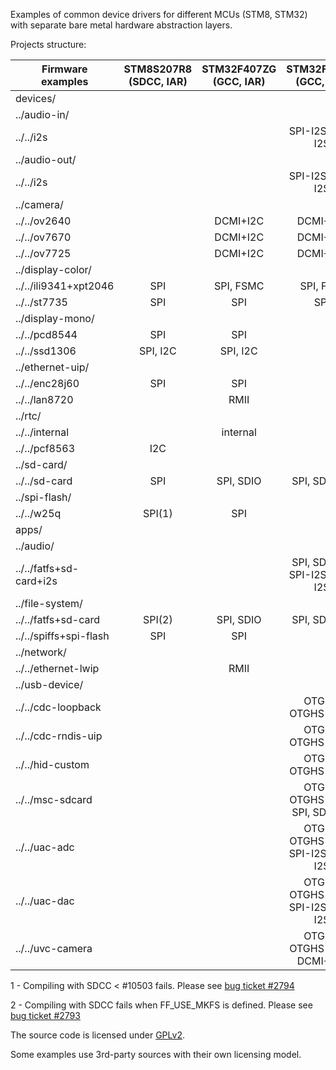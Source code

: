 Examples of common device drivers for different MCUs (STM8, STM32) with separate bare metal hardware abstraction layers.

Projects structure:

| Firmware<br>examples | STM8S207R8<br>(SDCC, IAR) | STM32F407ZG<br>(GCC, IAR) | STM32F746IG<br>(GCC, IAR) |
| ------ | :------: | :------: | :------: |
| devices/ | | | |
| ../audio-in/ | | | |
| ../../i2s | | | SPI-I2S, SAI-I2S |
| ../audio-out/ | | | |
| ../../i2s | | | SPI-I2S, SAI-I2S |
| ../camera/ | | | |
| ../../ov2640 | | DCMI+I2C | DCMI+I2C |
| ../../ov7670 | | DCMI+I2C | DCMI+I2C |
| ../../ov7725 | | DCMI+I2C | DCMI+I2C |
| ../display-color/ | | | |
| ../../ili9341+xpt2046 | SPI | SPI, FSMC | SPI, FMC |
| ../../st7735 | SPI | SPI | SPI |
| ../display-mono/ | | | |
| ../../pcd8544 | SPI | SPI | |
| ../../ssd1306 | SPI, I2C | SPI, I2C | |
| ../ethernet-uip/ | | | |
| ../../enc28j60 | SPI | SPI | |
| ../../lan8720 | | RMII | |
| ../rtc/ | | | |
| ../../internal | | internal | |
| ../../pcf8563 | I2C | | |
| ../sd-card/ | | | |
| ../../sd-card | SPI | SPI, SDIO | SPI, SDMMC |
| ../spi-flash/ | | | |
| ../../w25q | SPI(1) | SPI | |
| apps/ | | | |
| ../audio/ | | | |
| ../../fatfs+sd-card+i2s | | | SPI, SDMMC<br>SPI-I2S, SAI-I2S |
| ../file-system/ | | | |
| ../../fatfs+sd-card | SPI(2) | SPI, SDIO | SPI, SDMMC |
| ../../spiffs+spi-flash | SPI | SPI | |
| ../network/ | | | |
| ../../ethernet-lwip | | RMII | |
| ../usb-device/ | | | |
| ../../cdc-loopback | | | OTGFS, OTGHS(ULPI) |
| ../../cdc-rndis-uip | | | OTGFS, OTGHS(ULPI) |
| ../../hid-custom | | | OTGFS, OTGHS(ULPI) |
| ../../msc-sdcard | | | OTGFS, OTGHS(ULPI)<br>SPI, SDMMC |
| ../../uac-adc | | | OTGFS, OTGHS(ULPI)<br>SPI-I2S, SAI-I2S |
| ../../uac-dac | | | OTGFS, OTGHS(ULPI)<br>SPI-I2S, SAI-I2S |
| ../../uvc-camera | | | OTGFS, OTGHS(ULPI)<br>DCMI+I2C |

1 - Compiling with SDCC < #10503 fails.
Please see [bug ticket #2794](https://sourceforge.net/p/sdcc/bugs/2794/)

2 - Compiling with SDCC fails when FF_USE_MKFS is defined.
Please see [bug ticket #2793](https://sourceforge.net/p/sdcc/bugs/2793/)

The source code is licensed under [GPLv2](http://www.gnu.org/licenses/gpl-2.0.html).

Some examples use 3rd-party sources with their own licensing model.
